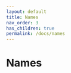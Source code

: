 ```yaml
---
layout: default
title: Names
nav_order: 3
has_children: true
permalink: /docs/names
---
```


# Names
